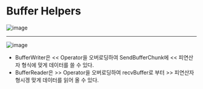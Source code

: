 # Buffer Helpers

![image](https://user-images.githubusercontent.com/68372094/163809512-95c01c8a-6137-48fc-ac0a-31fb4f442232.png)
***
![image](https://user-images.githubusercontent.com/68372094/163809549-ec3d6d94-5963-43e6-83bd-4a06420055f5.png)

* BufferWriter은 << Operator을 오버로딩하여 SendBufferChunk에 << 피연산자 형식에 맞게 데이터를 쓸 수 있다.
* BufferReader은 >> Operator을 오버로딩하여 recvBuffer로 부터 >> 피연산자 형시겡 맞게 데이터를 읽어 올 수 있다.
